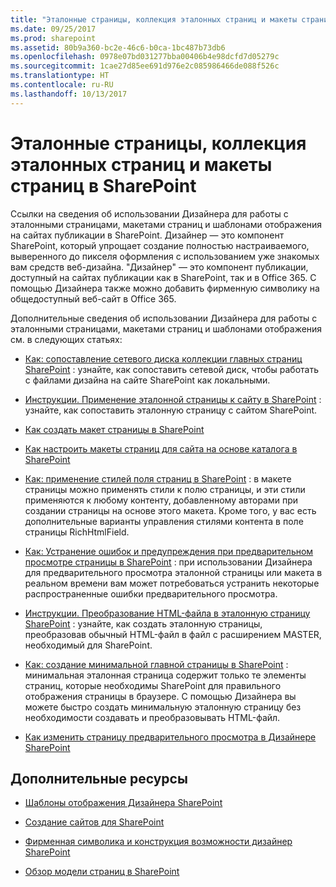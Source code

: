 ```yaml
---
title: "Эталонные страницы, коллекция эталонных страниц и макеты страниц в SharePoint"
ms.date: 09/25/2017
ms.prod: sharepoint
ms.assetid: 80b9a360-bc2e-46c6-b0ca-1bc487b73db6
ms.openlocfilehash: 0978e07bd031277bba00406b4e98dcfd7d05279c
ms.sourcegitcommit: 1cae27d85ee691d976e2c085986466de088f526c
ms.translationtype: HT
ms.contentlocale: ru-RU
ms.lasthandoff: 10/13/2017
---
```

# <a name="master-pages-the-master-page-gallery-and-page-layouts-in-sharepoint"></a>Эталонные страницы, коллекция эталонных страниц и макеты страниц в SharePoint
Ссылки на сведения об использовании Дизайнера для работы с эталонными страницами, макетами страниц и шаблонами отображения на сайтах публикации в SharePoint.
Дизайнер — это компонент SharePoint, который упрощает создание полностью настраиваемого, выверенного до пикселя оформления с использованием уже знакомых вам средств веб-дизайна. "Дизайнер" — это компонент публикации, доступный на сайтах публикации как в SharePoint, так и в Office 365. С помощью Дизайнера также можно добавить фирменную символику на общедоступный веб-сайт в Office 365.
  
    
    

Дополнительные сведения об использовании Дизайнера для работы с эталонными страницами, макетами страниц и шаблонами отображения см. в следующих статьях:
-  [Как: сопоставление сетевого диска коллекции главных страниц SharePoint](how-to-map-a-network-drive-to-the-sharepoint-master-page-gallery.md) : узнайте, как сопоставить сетевой диск, чтобы работать с файлами дизайна на сайте SharePoint как локальными.
    
  
-  [Инструкции. Применение эталонной страницы к сайту в SharePoint](how-to-apply-a-master-page-to-a-site-in-sharepoint.md) : узнайте, как сопоставить эталонную страницу с сайтом SharePoint.
    
  
-  [Как создать макет страницы в SharePoint](how-to-create-a-page-layout-in-sharepoint.md)
    
  
-  [Как настроить макеты страниц для сайта на основе каталога в SharePoint](how-to-customize-page-layouts-for-a-catalog-based-site-in-sharepoint.md)
    
  
-  [Как: применение стилей поля страниц в SharePoint](how-to-apply-styles-to-page-fields-in-sharepoint.md) : в макете страницы можно применять стили к полю страницы, и эти стили применяются к любому контенту, добавленному авторами при создании страницы на основе этого макета. Кроме того, у вас есть дополнительные варианты управления стилями контента в поле страницы RichHtmlField.
    
  
-  [Как: Устранение ошибок и предупреждения при предварительном просмотре страницы в SharePoint](how-to-resolve-errors-and-warnings-when-previewing-a-page-in-sharepoint.md) : при использовании Дизайнера для предварительного просмотра эталонной страницы или макета в реальном времени вам может потребоваться устранить некоторые распространенные ошибки предварительного просмотра.
    
  
-  [Инструкции. Преобразование HTML-файла в эталонную страницу SharePoint](how-to-convert-an-html-file-into-a-master-page-in-sharepoint.md) : узнайте, как создать эталонную страницы, преобразовав обычный HTML-файл в файл с расширением MASTER, необходимый для SharePoint.
    
  
-  [Как: создание минимальной главной страницы в SharePoint](how-to-create-a-minimal-master-page-in-sharepoint.md) : минимальная эталонная страница содержит только те элементы страниц, которые необходимы SharePoint для правильного отображения страницы в браузере. С помощью Дизайнера вы можете быстро создать минимальную эталонную страницу без необходимости создавать и преобразовывать HTML-файл.
    
  
-  [Как изменить страницу предварительного просмотра в Дизайнере SharePoint](how-to-change-the-preview-page-in-sharepoint-design-manager.md)
    
  

## <a name="additional-resources"></a>Дополнительные ресурсы
<a name="bk_addresources"> </a>


-  [Шаблоны отображения Дизайнера SharePoint](sharepoint-design-manager-display-templates.md)
    
  
-  [Создание сайтов для SharePoint](build-sites-for-sharepoint.md)
    
  
-  [Фирменная символика и конструкция возможности дизайнер SharePoint](sharepoint-design-manager-branding-and-design-capabilities.md)
    
  
-  [Обзор модели страниц в SharePoint](overview-of-the-sharepoint-page-model.md)
    
  

